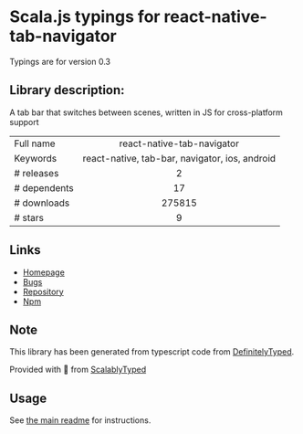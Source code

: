 
# Scala.js typings for react-native-tab-navigator

Typings are for version 0.3

## Library description:
A tab bar that switches between scenes, written in JS for cross-platform support

|                    |                 |
| ------------------ | :-------------: |
| Full name          | react-native-tab-navigator |
| Keywords           | react-native, tab-bar, navigator, ios, android |
| # releases         | 2 |
| # dependents       | 17 |
| # downloads        | 275815 |
| # stars            | 9 |

## Links
- [Homepage](https://github.com/exponentjs/react-native-tab-navigator#readme)
- [Bugs](https://github.com/exponentjs/react-native-tab-navigator/issues)
- [Repository](https://github.com/exponentjs/react-native-tab-navigator)
- [Npm](https://www.npmjs.com/package/react-native-tab-navigator)
    


## Note
This library has been generated from typescript code from [DefinitelyTyped](https://definitelytyped.org).

Provided with :purple_heart: from [ScalablyTyped](https://github.com/oyvindberg/ScalablyTyped)

## Usage
See [the main readme](../../readme.md) for instructions.



